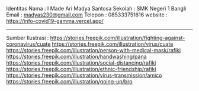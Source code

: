 Identitas
Nama : I Made Ari Madya Santosa
Sekolah : SMK Negeri 1 Bangli
Email : madyas230@gmail.com
Telepon : 085333751616
website : https://info-covid19-gamma.vercel.app/

---

Sumber Ilustrasi :
https://stories.freepik.com/illustration/fighting-against-coronavirus/cuate
https://stories.freepik.com/illustration/virus/cuate
https://stories.freepik.com/illustration/person-with-medical-mask/rafiki
https://stories.freepik.com/illustration/handwashing/pana
https://stories.freepik.com/illustration/social-distancing/rafiki
https://stories.freepik.com/illustration/ethnic-friendship/rafiki
https://stories.freepik.com/illustration/virus-transmission/amico
https://stories.freepik.com/illustration/going-up/bro
